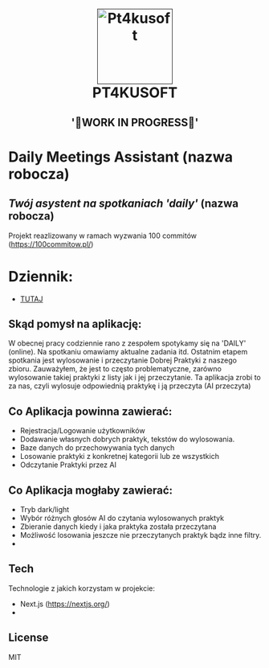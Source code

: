 <h1 align="center">
  <br>
  <a href=""><img src="https://gawron.me/gawronLogo.png" alt="Pt4kusoft" width="150"></a>
  <br>
  PT4KUSOFT
  <br>
</h1>
 <h2 align="center">'👾WORK IN PROGRESS👾'</h2>


# Daily Meetings Assistant (nazwa robocza)
## _Twój asystent na spotkaniach 'daily'_ (nazwa robocza)

Projekt reazlizowany w ramach wyzwania 100 commitów (https://100commitow.pl/)
# Dziennik: 
- [TUTAJ](DIARY.MD)


## Skąd pomysł na aplikację:
W obecnej pracy codziennie rano z zespołem spotykamy się na 'DAILY' (online).
Na spotkaniu omawiamy aktualne zadania itd. Ostatnim etapem spotkania jest wylosowanie i przeczytanie Dobrej Praktyki z naszego zbioru.
Zauważyłem, że jest to często problematyczne, zarówno wylosowanie takiej praktyki z listy jak i jej przeczytanie.
Ta aplikacja zrobi to za nas, czyli wylosuje odpowiednią praktykę i ją przeczyta (AI przeczyta)

## Co Aplikacja powinna zawierać:
- Rejestracja/Logowanie użytkowników
- Dodawanie własnych dobrych praktyk, tekstów do wylosowania.
- Baze danych do przechowywania tych danych
- Losowanie praktyki z konkretnej kategorii lub ze wszystkich
- Odczytanie Praktyki przez AI

## Co Aplikacja mogłaby zawierać:
- Tryb dark/light
- Wybór różnych głosów AI do czytania wylosowanych praktyk
- Zbieranie danych kiedy i jaka praktyka została przeczytana
- Możliwość losowania jeszcze nie przeczytanych praktyk bądz inne filtry.
-

## Tech

Technologie z jakich korzystam w projekcie:

- Next.js (https://nextjs.org/)
-


## License

MIT